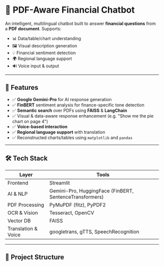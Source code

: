 # 💬 PDF-Aware Financial Chatbot

An intelligent, multilingual chatbot built to answer **financial questions** from a **PDF document**. Supports:
- 📊 Data/table/chart understanding
- 🖼 Visual description generation
- 💡 Financial sentiment detection
- 🌍 Regional language support
- 🔊 Voice input & output

---

## 🚀 Features

- ✅ **Google Gemini-Pro** for AI response generation
- ✅ **FinBERT** sentiment analysis for finance-specific tone detection
- ✅ **Semantic search** over PDFs using **FAISS** & **LangChain**
- ✅ Visual & data-aware response enhancement (e.g. "Show me the pie chart on page 4")
- ✅ **Voice-based interaction**
- ✅ **Regional language support** with translation
- ✅ Reconstructed charts/tables using `matplotlib` and `pandas`

---

## 🛠️ Tech Stack

| Layer | Tools |
|------|-------|
| Frontend | Streamlit |
| AI & NLP | Gemini-Pro, HuggingFace (FinBERT, SentenceTransformers) |
| PDF Processing | PyMuPDF (fitz), PyPDF2 |
| OCR & Vision | Tesseract, OpenCV |
| Vector DB | FAISS |
| Translation & Voice | googletrans, gTTS, SpeechRecognition |

---

## 📂 Project Structure

